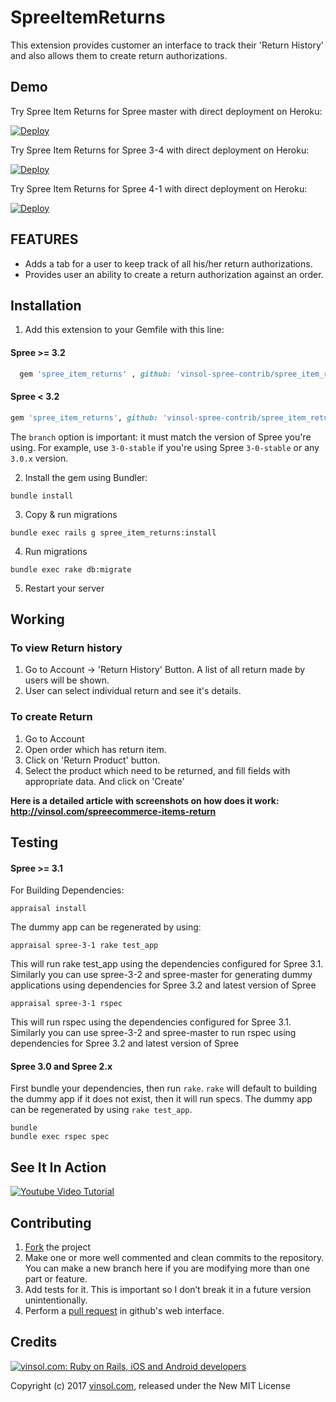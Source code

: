 SpreeItemReturns
==================

This extension provides customer an interface to track their 'Return History' and also allows them to create return authorizations.

## Demo
Try Spree Item Returns for Spree master with direct deployment on Heroku:

[![Deploy](https://www.herokucdn.com/deploy/button.svg)](https://heroku.com/deploy?template=https://github.com/vinsol-spree-contrib/spree-demo-heroku/tree/spree-item-returns-master)

Try Spree Item Returns for Spree 3-4 with direct deployment on Heroku:

[![Deploy](https://www.herokucdn.com/deploy/button.svg)](https://heroku.com/deploy?template=https://github.com/vinsol-spree-contrib/spree-demo-heroku/tree/spree-item-returns-3-4)

Try Spree Item Returns for Spree 4-1 with direct deployment on Heroku:

[![Deploy](https://www.herokucdn.com/deploy/button.svg)](https://heroku.com/deploy?template=https://github.com/vinsol-spree-contrib/spree-demo-heroku/tree/spree-item-returns-4-1)


## FEATURES

* Adds a tab for a user to keep track of all his/her return authorizations.
* Provides user an ability to create a return authorization against an order.

## Installation

1. Add this extension to your Gemfile with this line:

  #### Spree >= 3.2

  ```ruby
    gem 'spree_item_returns' , github: 'vinsol-spree-contrib/spree_item_returns'
  ```

  #### Spree < 3.2

  ```ruby
  gem 'spree_item_returns', github: 'vinsol-spree-contrib/spree_item_returns', branch: 'X-X-stable'
  ```

  The `branch` option is important: it must match the version of Spree you're using.
  For example, use `3-0-stable` if you're using Spree `3-0-stable` or any `3.0.x` version.

2. Install the gem using Bundler:
  ```shell
  bundle install
  ```

3. Copy & run migrations
  ```shell
  bundle exec rails g spree_item_returns:install
  ```

4. Run migrations
  ```shell
  bundle exec rake db:migrate
  ```

5. Restart your server

## Working

### To view Return history

  1. Go to Account -> 'Return History' Button.
     A list of all return made by users will be shown.
  2. User can select individual return and see it's details.

### To create Return
  1. Go to Account
  2. Open order which has return item.
  3. Click on 'Return Product' button.
  4. Select the product which need to be returned, and fill fields with appropriate data. And click on 'Create'

**Here is a detailed article with screenshots on how does it work: http://vinsol.com/spreecommerce-items-return**


## Testing

  #### Spree >= 3.1

  For Building Dependencies:
  ```shell
  appraisal install
  ```

  The dummy app can be regenerated by using:
  ```shell
  appraisal spree-3-1 rake test_app

  ```
  This will run rake test_app using the dependencies configured for Spree 3.1. Similarly you can use spree-3-2 and spree-master for generating dummy applications using dependencies for Spree 3.2 and latest version of Spree


  ```shell
  appraisal spree-3-1 rspec
  ```
  This will run rspec using the dependencies configured for Spree 3.1. Similarly you can use spree-3-2 and spree-master to run rspec using dependencies for Spree 3.2 and latest version of Spree


  #### Spree 3.0 and Spree 2.x

  First bundle your dependencies, then run `rake`. `rake` will default to building the dummy app if it does not exist, then it will run specs. The dummy app can be regenerated by using `rake test_app`.

  ```shell
  bundle
  bundle exec rspec spec
  ```

## See It In Action

<a href="http://www.youtube.com/watch?feature=player_embedded&v=au2ORKu3pvE
" target="_blank"><img src="http://img.youtube.com/vi/au2ORKu3pvE/0.jpg" 
alt="Youtube Video Tutorial" /></a>

## Contributing

1. [Fork](https://help.github.com/articles/fork-a-repo) the project
2. Make one or more well commented and clean commits to the repository. You can make a new branch here if you are modifying more than one part or feature.
3. Add tests for it. This is important so I don’t break it in a future version unintentionally.
4. Perform a [pull request](https://help.github.com/articles/using-pull-requests) in github's web interface.


Credits
-------

[![vinsol.com: Ruby on Rails, iOS and Android developers](http://vinsol.com/vin_logo.png "Ruby on Rails, iOS and Android developers")](http://vinsol.com)

Copyright (c) 2017 [vinsol.com](http://vinsol.com "Ruby on Rails, iOS and Android developers"), released under the New MIT License
